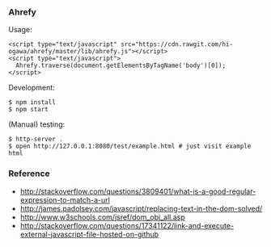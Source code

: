 ### Ahrefy

Usage:


```
<script type="text/javascript" src="https://cdn.rawgit.com/hi-ogawa/ahrefy/master/lib/ahrefy.js"></script>
<script type="text/javascript">
  Ahrefy.traverse(document.getElementsByTagName('body')[0]);
</script>
```

Development:

```
$ npm install
$ npm start
```

(Manual) testing:

```
$ http-server .
$ open http://127.0.0.1:8080/test/example.html # just visit example html
```

### Reference

- http://stackoverflow.com/questions/3809401/what-is-a-good-regular-expression-to-match-a-url
- http://james.padolsey.com/javascript/replacing-text-in-the-dom-solved/
- http://www.w3schools.com/jsref/dom_obj_all.asp
- http://stackoverflow.com/questions/17341122/link-and-execute-external-javascript-file-hosted-on-github
